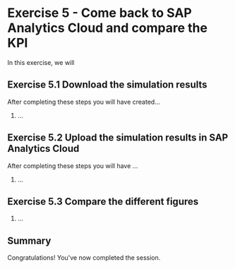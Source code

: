 # Exercise 5 -  Come back to SAP Analytics Cloud and compare the KPI

In this exercise, we will 

## Exercise 5.1 Download the simulation results

After completing these steps you will have created...

1. ...


## Exercise 5.2 Upload the simulation results in SAP Analytics Cloud 

After completing these steps you will have ...

1.	...

## Exercise 5.3 Compare the different figures 

1. ...



## Summary

Congratulations! You've now completed the session.
